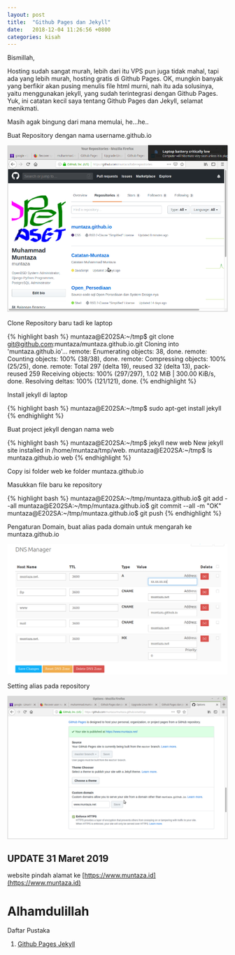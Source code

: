 ```yaml
---
layout: post
title:  "Github Pages dan Jekyll"
date:   2018-12-04 11:26:56 +0800
categories: kisah
---
```


Bismillah,

Hosting sudah sangat murah, lebih dari itu VPS pun juga tidak mahal, tapi ada yang lebih murah, hosting gratis di Github Pages. OK, mungkin banyak yang berfikir akan pusing menulis file html murni, nah itu ada solusinya, yaitu menggunakan jekyll, yang sudah terintegrasi dengan Github Pages. Yuk, ini catatan kecil saya tentang Github Pages dan Jekyll, selamat menikmati.

Masih agak bingung dari mana memulai, he...he..

Buat Repository dengan nama username.github.io

![Gambar1](/assets/github1.png)

Clone Repository baru tadi ke laptop

{% highlight bash %}
muntaza@E202SA:~/tmp$ git clone git@github.com:muntaza/muntaza.github.io.git
Cloning into 'muntaza.github.io'...
remote: Enumerating objects: 38, done.
remote: Counting objects: 100% (38/38), done.
remote: Compressing objects: 100% (25/25), done.
remote: Total 297 (delta 19), reused 32 (delta 13), pack-reused 259
Receiving objects: 100% (297/297), 1.02 MiB | 300.00 KiB/s, done.
Resolving deltas: 100% (121/121), done.
{% endhighlight %}


Install jekyll di laptop

{% highlight bash %}
muntaza@E202SA:~/tmp$ sudo apt-get install jekyll
{% endhighlight %}

Buat project jekyll dengan nama web

{% highlight bash %}
muntaza@E202SA:~/tmp$ jekyll new web
New jekyll site installed in /home/muntaza/tmp/web.
muntaza@E202SA:~/tmp$ ls
muntaza.github.io  web
{% endhighlight %}

Copy isi folder web ke folder muntaza.github.io

Masukkan file baru ke repository

{% highlight bash %}
muntaza@E202SA:~/tmp/muntaza.github.io$ git add --all
muntaza@E202SA:~/tmp/muntaza.github.io$ git commit --all -m "OK"
muntaza@E202SA:~/tmp/muntaza.github.io$ git push
{% endhighlight %}

Pengaturan Domain, buat alias pada domain untuk mengarah ke muntaza.github.io

![Gambar2](/assets/domain1.png)

Setting alias pada repository

![Gambar3](/assets/github2.png)



## UPDATE 31 Maret 2019
website pindah alamat ke [https://www.muntaza.id](https://www.muntaza.id)

# Alhamdulillah


Daftar Pustaka

1. [Github Pages Jekyll](https://www.google.com/search?q=github+pages+jekyll)
